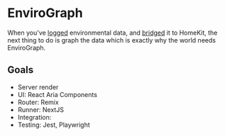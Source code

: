 # EnviroGraph

When you've [logged](https://github.com/cliener/EnviroLogger) environmental data, and [bridged](https://github.com/cliener/EnviroBridge) it to HomeKit, the next thing to do is graph the data which is exactly why the world needs EnviroGraph.

## Goals

- Server render
- UI: React Aria Components
- Router: Remix
- Runner: NextJS
- Integration: 
- Testing: Jest, Playwright